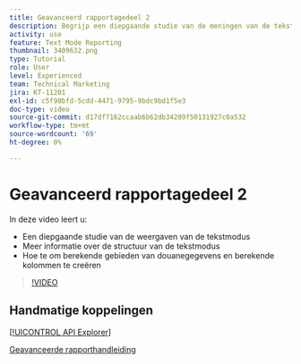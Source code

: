 ```yaml
---
title: Geavanceerd rapportagedeel 2
description: Begrijp een diepgaande studie van de meningen van de tekstwijze, extra details over de structuur van tekstwijze, berekende douanegegevens, en berekende kolommen.
activity: use
feature: Text Mode Reporting
thumbnail: 3409632.png
type: Tutorial
role: User
level: Experienced
team: Technical Marketing
jira: KT-11201
exl-id: c5f98bfd-5cdd-4471-9795-9bdc9bd1f5e3
doc-type: video
source-git-commit: d17df7162ccaab6b62db34209f50131927c0a532
workflow-type: tm+mt
source-wordcount: '69'
ht-degree: 0%

---
```


# Geavanceerd rapportagedeel 2

In deze video leert u:

* Een diepgaande studie van de weergaven van de tekstmodus
* Meer informatie over de structuur van de tekstmodus
* Hoe te om berekende gebieden van douanegegevens en berekende kolommen te creëren

>[!VIDEO](https://video.tv.adobe.com/v/3409634/?quality=12&learn=on&enablevpops)

## Handmatige koppelingen

[[!UICONTROL API Explorer]](https://developer.adobe.com/workfront/api-explorer/)

[Geavanceerde rapporthandleiding](/help/assets/advanced-reporting-manual.pdf)
